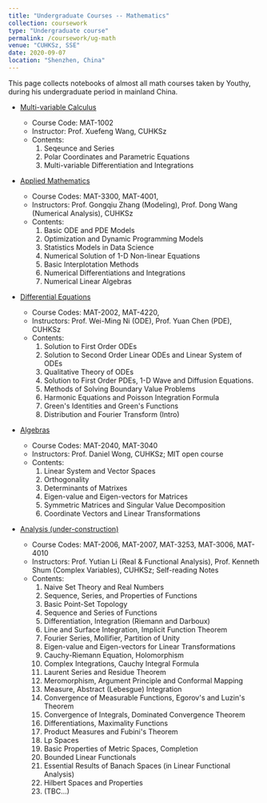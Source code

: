 ```yaml
---
title: "Undergraduate Courses -- Mathematics"
collection: coursework
type: "Undergraduate course"
permalink: /coursework/ug-math
venue: "CUHKSz, SSE"
date: 2020-09-07
location: "Shenzhen, China"
---
```


This page collects notebooks of almost all math courses taken by Youthy, during his undergraduate period in mainland China.

* [Multi-variable Calculus](../files/MATH_note1_calculus.pdf)
	- Course Code: MAT-1002
	- Instructor: Prof. Xuefeng Wang, CUHKSz
	- Contents: 
		1. Seqeunce and Series
		2. Polar Coordinates and Parametric Equations
		3. Multi-variable Differentiation and Integrations


* [Applied Mathematics](../files/MATH_note2_applied_math.pdf)
	- Course Codes: MAT-3300, MAT-4001, 
	- Instructors: Prof. Gongqiu Zhang (Modeling), Prof. Dong Wang (Numerical Analysis), CUHKSz
	- Contents: 
		1. Basic ODE and PDE Models
		2. Optimization and Dynamic Programming Models
		3. Statistics Models in Data Science
		4. Numerical Solution of 1-D Non-linear Equations
		5. Basic Interplotation Methods
		6. Numerical Differentiations and Integrations
		7. Numerical Linear Algebras


* [Differential Equations](../files/MATH_note3_DEs.pdf)
	- Course Codes: MAT-2002, MAT-4220, 
	- Instructors: Prof. Wei-Ming Ni (ODE), Prof. Yuan Chen (PDE), CUHKSz
	- Contents: 
		1. Solution to First Order ODEs
		2. Solution to Second Order Linear ODEs and Linear System of ODEs
		3. Qualitative Theory of ODEs
		4. Solution to First Order PDEs, 1-D Wave and Diffusion Equations.
		5. Methods of Solving Boundary Value Problems
		6. Harmonic Equations and Poisson Integration Formula
		7. Green's Identities and Green's Functions
		8. Distribution and Fourier Transform (Intro)


* [Algebras](../files/MATH_note4_algebras.pdf)
	- Course Codes: MAT-2040, MAT-3040 
	- Instructors: Prof. Daniel Wong, CUHKSz; MIT open course
	- Contents: 
		1. Linear System and Vector Spaces
		2. Orthogonality
		3. Determinants of Matrixes
		4. Eigen-value and Eigen-vectors for Matrices
		5. Symmetric Matrices and Singular Value Decomposition 
		6. Coordinate Vectors and Linear Transformations

* [Analysis (under-construction)](https://drive.google.com/file/d/1Y4eJiuCgkcTkj4ZL5EHzoCd1OsThlAh2/view?usp=drive_link)
	- Course Codes: MAT-2006, MAT-2007, MAT-3253, MAT-3006, MAT-4010 
	- Instructors: Prof. Yutian Li (Real & Functional Analysis), Prof. Kenneth Shum (Complex Variables), CUHKSz; Self-reading Notes
	- Contents: 
		1. Naive Set Theory and Real Numbers 
		2. Sequence, Series, and Properties of Functions
		3. Basic Point-Set Topology
		4. Sequence and Series of Functions
		5. Differentiation, Integration (Riemann and Darboux)
		6. Line and Surface Integration, Implicit Function Theorem
		7. Fourier Series, Mollifier, Partition of Unity
		8. Eigen-value and Eigen-vectors for Linear Transformations
		9. Cauchy-Riemann Equation, Holomorphism
		10. Complex Integrations, Cauchy Integral Formula
		11. Laurent Series and Residue Theorem
		12. Meromorphism, Argument Principle and Conformal Mapping
		13. Measure, Abstract (Lebesgue) Integration
		14. Convergence of Measurable Functions, Egorov's and Luzin's Theorem
		15. Convergence of Integrals, Dominated Convergence Theorem
		16. Differentiations, Maximality Functions
		17. Product Measures and Fubini's Theorem
		18. Lp Spaces
		19. Basic Properties of Metric Spaces, Completion
		20. Bounded Linear Functionals
		21. Essential Results of Banach Spaces (in Linear Functional Analysis)
		22. Hilbert Spaces and Properties
		23. (TBC...) 

